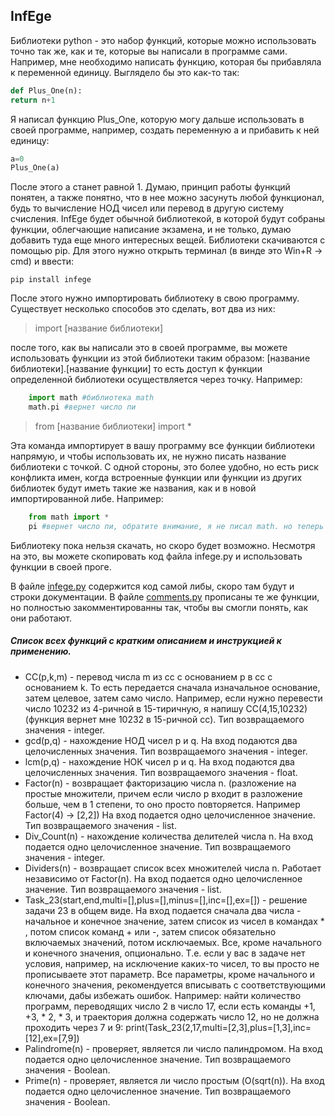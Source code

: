 ## InfEge
Библиотеки python - это набор функций, которые можно использовать точно так же, как и те, которые вы написали в программе сами.
Например, мне необходимо написать функцию, которая бы прибавляла к переменной единицу. Выглядело бы это как-то так:

```python
def Plus_One(n):
return n+1
```

Я написал функцию Plus_One, которую могу дальше использовать в своей программе, например, создать переменную a и прибавить к ней единицу:

```python
a=0
Plus_One(a)
```

После этого a станет равной 1. 
Думаю, принцип работы функций понятен, а также понятно, что в нее можно засунуть любой функционал, будь то вычисление НОД чисел или перевод в другую систему счисления.
InfEge будет обычной библиотекой, в которой будут собраны функции, облегчающие написание экзамена, и не только, думаю добавить туда еще много интересных вещей.
Библиотеки скачиваются с помощью pip. Для этого нужно открыть терминал (в винде это Win+R -> cmd) и ввести:

`pip install infege`

После этого нужно импортировать библиотеку в свою программу. Существует несколько способов это сделать, вот два из них:

>import [название библиотеки]

после того, как вы написали это в своей программе, вы можете использовать функции из этой библиотеки таким образом: [название библиотеки].[название функции]
то есть доступ к функции определенной библиотеки осуществляется через точку. Например:

```python
    import math #библиотека math
    math.pi #вернет число пи
```

>from [название библиотеки] import *

Эта команда импортирует в вашу программу все функции библиотеки напрямую, и чтобы использовать их, не нужно писать название библиотеки с точкой. 
С одной стороны, это более удобно, но есть риск конфликта имен, когда встроенные функции или функции из других библиотек будут иметь такие же названия, как и в новой импортированной либе. Например:

```python
    from math import *
    pi #вернет число пи, обратите внимание, я не писал math. но теперь мы не сможем создать свою переменную с названием pi. 
```

Библиотеку пока нельзя скачать, но скоро будет возможно. Несмотря на это, вы можете скопировать код файла infege.py и использовать функции в своей проге.

В файле [infege.py](./infege.py) содержится код самой либы, скоро там будут и строки документации. В файле [comments.py](./comments.py) прописаны те же функции, но полностью закомментированны так, чтобы вы смогли понять, как они работают.

##### Список всех функций с кратким описанием и инструкцией к применению.

- CC(p,k,m) - перевод числа m из сс с основанием p в сс с основанием k. То есть передается сначала изначальное основание, затем целевое, затем само число. Например, если нужно перевести число 10232 из 4-ричной в 15-тиричную, я напишу CC(4,15,10232) (функция вернет мне 10232 в 15-ричной сс). Тип возвращаемого значения - integer.
- gcd(p,q) - нахождение НОД чисел p и q. На вход подаются два целочисленных значения. Тип возвращаемого значения - integer.
- lcm(p,q) - нахождение НОК чисел p и q. На вход подаются два целочисленных значения. Тип возвращаемого значения - float.
- Factor(n) - возвращает факторизацию числа n. (разложение на простые множители, причем если число p входит в разложение больше, чем в 1 степени, то оно просто повторяется. Например Factor(4) -> [2,2]) На вход подается одно целочисленное значение. Тип возвращаемого значения - list.
- Div_Count(n) - нахождение количества делителей числа n. На вход подается одно целочисленное значение. Тип возвращаемого значения - integer.
- Dividers(n) - возвращает список всех множителей числа n. Работает независимо от Factor(n). На вход подается одно целочисленное значение. Тип возвращаемого значения - list.
- Task_23(start,end,multi=[],plus=[],minus=[],inc=[],ex=[]) - решение задачи 23 в общем виде. На вход подается сначала два числа - начальное и конечное значение, затем список из чисел в командах * , потом список команд + или -, затем список обязательно включаемых значений, потом исключаемых. Все, кроме начального и конечного значения, опционально. Т.е. если у вас в задаче нет условия, например, на исключение каких-то чисел, то вы просто не прописываете этот параметр. Все параметры, кроме начального и конечного значения, рекомендуется вписывать с соответствующими ключами, дабы избежать ошибок. Например: найти количество программ, переводящих число 2 в число 17, если есть команды +1, +3, * 2, * 3, и траектория должна содержать число 12, но не должна проходить через 7 и 9: print(Task_23(2,17,multi=[2,3],plus=[1,3],inc=[12],ex=[7,9])
- Palindrome(n) - проверяет, является ли число палиндромом. На вход подается одно целочисленное значение. Тип возвращаемого значения - Boolean.
- Prime(n) - проверяет, является ли число простым (O(sqrt(n)). На вход подается одно целочисленное значение. Тип возвращаемого значения - Boolean.


